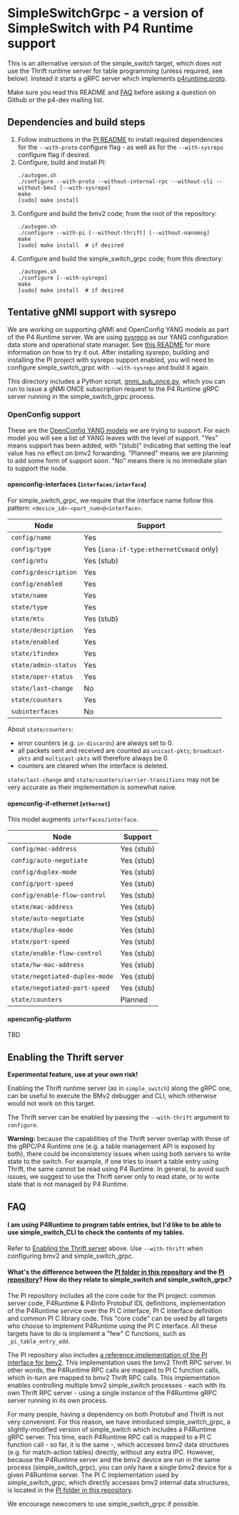 # SimpleSwitchGrpc - a version of SimpleSwitch with P4 Runtime support

This is an alternative version of the simple_switch target, which does not use
the Thrift runtime server for table programming (unless required, see below).
Instead it starts a gRPC server which implements
[p4runtime.proto](https://github.com/p4lang/PI/blob/master/proto/p4/p4runtime.proto).

Make sure you read this README and [FAQ](#faq) before asking a question on
Github or the p4-dev mailing list.

## Dependencies and build steps

 1. Follow instructions in the [PI
    README](https://github.com/p4lang/PI#dependencies) to install required
    dependencies for the `--with-proto` configure flag - as well as for the
    `--with-sysrepo` configure flag if desired.
 1. Configure, build and install PI:
    ```
    ./autogen.sh
    ./configure --with-proto --without-internal-rpc --without-cli --without-bmv2 [--with-sysrepo]
    make
    [sudo] make install
    ```
 1. Configure and build the bmv2 code; from the root of the repository:
    ```
    ./autogen.sh
    ./configure --with-pi [--without-thrift] [--without-nanomsg]
    make
    [sudo] make install  # if desired
    ```
 1. Configure and build the simple_switch_grpc code; from this directory:
    ```
    ./autogen.sh
    ./configure [--with-sysrepo]
    make
    [sudo] make install  # if desired
    ```

## Tentative gNMI support with sysrepo

We are working on supporting gNMI and OpenConfig YANG models as part of the P4
Runtime server. We are using [sysrepo](https://github.com/sysrepo/sysrepo) as
our YANG configuration data store and operational state manager. See [this
README](https://github.com/p4lang/PI/blob/master/proto/README.md) for more
information on how to try it out. After installing sysrepo, building and
installing the PI project with sysrepo support enabled, you will need to
configure simple_switch_grpc with `--with-sysrepo` and build it again.

This directory includes a Python script, [gnmi_sub_once.py](gnmi_sub_once.py),
which you can run to issue a gNMI ONCE subscription request to the P4 Runtime
gRPC server running in the simple_switch_grpc process.

### OpenConfig support

These are the [OpenConfig YANG models](https://github.com/openconfig/public) we
are trying to support. For each model you will see a list of YANG leaves with
the level of support. "Yes" means support has been added, with "(stub)"
indicating that setting the leaf value has no effect on bmv2
forwarding. "Planned" means we are planning to add some form of support
soon. "No" means there is no immediate plan to support the node.

#### openconfig-interfaces (`interfaces/interface`)

For simple_switch_grpc, we require that the interface name follow this pattern:
`<device_id>-<port_num>@<interface>`.

| Node | Support |
| ---- | ------- |
| `config/name` | Yes |
| `config/type` | Yes (`iana-if-type:ethernetCsmacd` only) |
| `config/mtu` | Yes (stub) |
| `config/description` | Yes |
| `config/enabled` | Yes |
| `state/name` | Yes |
| `state/type` | Yes |
| `state/mtu` | Yes (stub) |
| `state/description` | Yes |
| `state/enabled` | Yes |
| `state/ifindex` | Yes |
| `state/admin-status` | Yes |
| `state/oper-status` | Yes |
| `state/last-change` | No |
| `state/counters` | Yes |
| `subinterfaces` | No |

About `state/counters`:
  * error counters (e.g. `in-discards`) are always set to 0.
  * all packets sent and received are counted as `unicast-pkts`;
  `broadcast-pkts` and `multicast-pkts` will therefore always be 0.
  * counters are cleared when the interface is deleted.

`state/last-change` and `state/counters/carrier-transitions` may not be very
accurate as their implementation is somewhat naive.

#### openconfig-if-ethernet (`ethernet`)

This model augments `interfaces/interface`.

| Node | Support |
| ---- | ------- |
| `config/mac-address` | Yes (stub) |
| `config/auto-negotiate` | Yes (stub) |
| `config/duplex-mode` | Yes (stub) |
| `config/port-speed` | Yes (stub) |
| `config/enable-flow-control` | Yes (stub) |
| `state/mac-address` | Yes (stub) |
| `state/auto-negotiate` | Yes (stub) |
| `state/duplex-mode` | Yes (stub) |
| `state/port-speed` | Yes (stub) |
| `state/enable-flow-control` | Yes (stub) |
| `state/hw-mac-address` | Yes (stub) |
| `state/negotiated-duplex-mode` | Yes (stub) |
| `state/negotiated-port-speed` | Yes (stub) |
| `state/counters` | Planned |

#### openconfig-platform

TBD

## Enabling the Thrift server

**Experimental feature, use at your own risk!**

Enabling the Thrift runtime server (as in `simple_switch`) along the gRPC one,
can be useful to execute the BMv2 debugger and CLI, which otherwise would not
work on this target.

The Thrift server can be enabled by passing the `--with-thrift` argument to
`configure`.

**Warning:** because the capabilities of the Thrift server overlap with those of
the gRPC/P4 Runtime one (e.g. a table management API is exposed by both), there
could be inconsistency issues when using both servers to write state to the
switch. For example, if one tries to insert a table entry using Thrift, the same
cannot be read using P4 Runtime. In general, to avoid such issues, we suggest to
use the Thrift server only to read state, or to write state that is not managed
by P4 Runtime.

## FAQ

#### I am using P4Runtime to program table entries, but I'd like to be able to use simple_switch_CLI to check the contents of my tables.

Refer to [Enabling the Thrift server](#enabling-the-thrift-server) above. Use
`--with-thrift` when configuring bmv2 and simple_switch_grpc.

#### What's the difference between the [PI folder in this repository](https://github.com/p4lang/behavioral-model/tree/master/PI) and the [PI repository](https://github.com/p4lang/PI)? How do they relate to simple_switch and simple_switch_grpc?

The PI repository includes all the core code for the PI project: common server
code, P4Runtime & P4Info Protobuf IDL definitions, implementation of the
P4Runtime service over the PI C interface, PI C interface definition and common
PI C library code. This "core code" can be used by all targets who choose to
implement P4Runtime using the PI C interface. All these targets have to do is
implement a "few" C functions, such as `_pi_table_entry_add`.

The PI repository also includes [a reference implementation of the PI interface
for bmv2](https://github.com/p4lang/PI/tree/master/targets/bmv2). This
implementation uses the bmv2 Thrift RPC server. In other words, the P4Runtime
RPC calls are mapped to PI C function calls, which in-turn are mapped to bmv2
Thrift RPC calls. This implementation enables controlling multiple bmv2
simple_switch processes - each with its own Thrift RPC server - using a single
instance of the P4Runtime gRPC server running in its own process.

For many people, having a dependency on both Protobuf and Thrift is not very
convenient. For this reason, we have introduced simple_switch_grpc, a
slightly-modified version of simple_switch which includes a P4Runtime gRPC
server. This time, each P4Runtime RPC call is mapped to a PI C function call -
so far, it is the same -, which accesses bmv2 data structures (e.g. for
match-action tables) directly, without any extra IPC. However, because the
P4Runtime server and the bmv2 device are run in the same process
(simple_switch_grpc), you can only have a single bmv2 device for a given
P4Runtime server. The PI C implementation used by simple_switch_grpc, which
directly accesses bmv2 internal data structures, is located in the [PI folder in
this repository](https://github.com/p4lang/behavioral-model/tree/master/PI).

We encourage newcomers to use simple_switch_grpc if possible.
